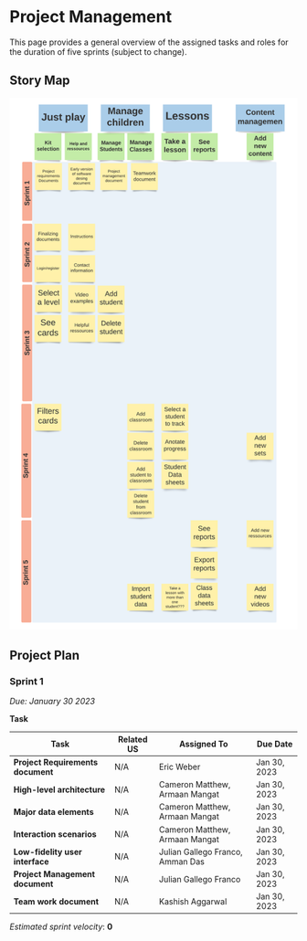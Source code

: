 # Project Management

This page provides a general overview of the assigned tasks and roles for the duration of five sprints (subject to change).

## Story Map

![Alt text](CommunakitStoryMap.png "a title")

## Project Plan

### Sprint 1

_Due: January 30 2023_

**Task**

| Task                              | Related US | Assigned To                      | Due Date     |
| --------------------------------- | ---------- | -------------------------------- | ------------ |
| **Project Requirements document** | N/A        | Eric Weber                       | Jan 30, 2023 |
| **High-level architecture**       | N/A        | Cameron Matthew, Armaan Mangat   | Jan 30, 2023 |
| **Major data elements**           | N/A        | Cameron Matthew, Armaan Mangat   | Jan 30, 2023 |
| **Interaction scenarios**         | N/A        | Cameron Matthew, Armaan Mangat   | Jan 30, 2023 |
| **Low-fidelity user interface**   | N/A        | Julian Gallego Franco, Amman Das | Jan 30, 2023 |
| **Project Management document**   | N/A        | Julian Gallego Franco            | Jan 30, 2023 |
| **Team work document**            | N/A        | Kashish Aggarwal                 | Jan 30, 2023 |

_Estimated sprint velocity_: **0**
